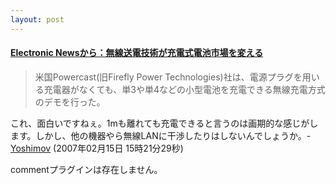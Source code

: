 ```yaml
---
layout: post
---
```

<h4><a href="http://www.ednjapan.com/content/l_news/2007/01/l_news070126_0601.html">Electronic Newsから：無線送電技術が充電式電池市場を変える</a></h4>
<blockquote><p>米国Powercast(旧Firefly Power Technologies)社は、電源プラグを用いる充電器がなくても、単3や単4などの小型電池を充電できる無線充電方式のデモを行った。</p>
</blockquote>
<p>これ、面白いですねぇ。1mも離れても充電できると言うのは画期的な感じがします。しかし、他の機器やら無線LANに干渉したりはしないんでしょうか。- <a href="/?page=Yoshimov" class="wikipage">Yoshimov</a> (2007年02月15日 15時21分29秒)</p>
<p><span class="error">commentプラグインは存在しません。</span> </p>
